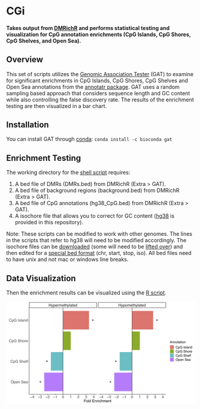 # CGi
#### Takes output from [DMRichR](https://github.com/ben-laufer/DMRichR) and performs statistical testing and visualization for CpG annotation enrichments (CpG Islands, CpG Shores, CpG Shelves, and Open Sea).

## Overview

This set of scripts utilizes the [Genomic Association Tester](https://gat.readthedocs.io/en/latest/) (GAT) to examine for significant enrichments in CpG Islands, CpG Shores, CpG Shelves and Open Sea annotations from the [annotatr package](https://bioconductor.org/packages/release/bioc/html/annotatr.html). GAT uses a random sampling based approach that considers sequence length and GC content while also controlling the false discovery rate. The results of the enrichment testing are then visualized in a bar chart. 

## Installation

You can install GAT through [conda](https://bioconda.github.io/user/install.html#install-conda): `conda install -c bioconda gat`

## Enrichment Testing

The working directory for the [shell script](GAT_CpG_hyper_hypo.sh) requires:
1) A bed file of DMRs (DMRs.bed) from DMRichR (Extra > GAT).
2) A bed file of background regions (background.bed) from DMRichR (Extra > GAT).
3) A bed file of CpG annotations (hg38_CpG.bed) from DMRichR (Extra > GAT).
4) A isochore file that allows you to correct for GC content ([hg38](hg38isochores_sorted.bed) is provided in this repository). 


Note: These scripts can be modified to work with other genomes. The lines in the scripts that refer to hg38 will need to be modified accordingly. The isochore files can be [downloaded](http://bioinfo2.ugr.es:8080/isochores/maps/) (some will need to be [lifted over](https://genome.ucsc.edu/cgi-bin/hgLiftOver)) and then edited for a [special bed format](https://github.com/AndreasHeger/gat/issues/4) (chr, start, stop, iso). All bed files need to have unix and not mac or windows line breaks.

## Data Visualization

Then the enrichment results can be visualized using the [R script](GAT_CpG_hyper_hypo_plot.R).

![Example Results](Example_results.jpg)
